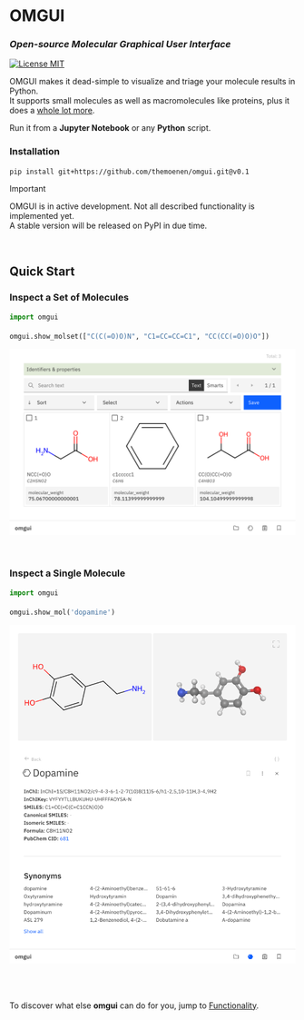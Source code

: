 # OMGUI

### _Open-source Molecular Graphical User Interface_

<!-- [![PyPI - Python Version](https://img.shields.io/pypi/pyversions/omgui)](https://pypi.org/project/omgui/) -->
<!-- [![PyPI version](https://img.shields.io/pypi/v/omgui)](https://pypi.org/project/omgui/) -->

[![License MIT](https://img.shields.io/github/license/acceleratedscience/openad-toolkit)](https://opensource.org/licenses/MIT)

<!-- [![License MIT](https://img.shields.io/pypi/frameworkversions/jupyterlab/omgui)](https://jupyter.org/) -->

OMGUI makes it dead-simple to visualize and triage your molecule results in Python.  
It supports small molecules as well as macromolecules like proteins, plus it does a [whole lot more](docs/functionality.md).

Run it from a **Jupyter Notebook** or any **Python** script.

### Installation

```shell
pip install git+https://github.com/themoenen/omgui.git@v0.1
```

> [!IMPORTANT]
> OMGUI is in active development. Not all described functionality is implemented yet.  
> A stable version will be released on PyPI in due time.

<br>

## Quick Start

### Inspect a Set of Molecules

```python
import omgui

omgui.show_molset(["C(C(=O)O)N", "C1=CC=CC=C1", "CC(CC(=O)O)O"])
```

<kbd><img src="docs/assets/gui-molset.png" /></kbd>

<br>

### Inspect a Single Molecule

```python
import omgui

omgui.show_mol('dopamine')
```

<kbd><img src="docs/assets/gui-molecule.png" /></kbd>

<br><br>

To discover what else **omgui** can do for you, jump to [Functionality](docs/functionality.md).

<!-- ```shell
yes | plotly_get_cxrome
``` -->

<!-- source ../agenv/bin/activate -->

<!-- python -m test -->
